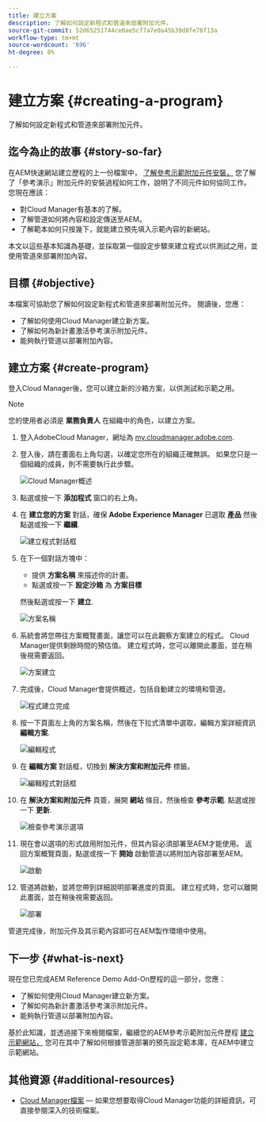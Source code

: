 ```yaml
---
title: 建立方案
description: 了解如何設定新程式和管道來部署附加元件。
source-git-commit: 52d65251744ce0ae5cf7a7e0a45b39d8fe78f13a
workflow-type: tm+mt
source-wordcount: '696'
ht-degree: 0%

---
```



# 建立方案 {#creating-a-program}

了解如何設定新程式和管道來部署附加元件。

## 迄今為止的故事 {#story-so-far}

在AEM快速網站建立歷程的上一份檔案中， [了解參考示範附加元件安裝，](installation.md) 您了解了「參考演示」附加元件的安裝過程如何工作，說明了不同元件如何協同工作。 您現在應該：

* 對Cloud Manager有基本的了解。
* 了解管道如何將內容和設定傳送至AEM。
* 了解範本如何只按幾下，就能建立預先填入示範內容的新網站。

本文以這些基本知識為基礎，並採取第一個設定步驟來建立程式以供測試之用，並使用管道來部署附加內容。

## 目標 {#objective}

本檔案可協助您了解如何設定新程式和管道來部署附加元件。 閱讀後，您應：

* 了解如何使用Cloud Manager建立新方案。
* 了解如何為新計畫激活參考演示附加元件。
* 能夠執行管道以部署附加內容。

## 建立方案 {#create-program}

登入Cloud Manager後，您可以建立新的沙箱方案，以供測試和示範之用。

>[!NOTE]
>
>您的使用者必須是 **業務負責人** 在組織中的角色，以建立方案。

1. 登入AdobeCloud Manager，網址為 [my.cloudmanager.adobe.com](https://my.cloudmanager.adobe.com/).

1. 登入後，請在畫面右上角勾選，以確定您所在的組織正確無誤。 如果您只是一個組織的成員，則不需要執行此步驟。

   ![Cloud Manager概述](assets/cloud-manager.png)

1. 點選或按一下 **添加程式** 窗口的右上角。

1. 在 **建立您的方案** 對話，確保 **Adobe Experience Manager** 已選取 **產品** 然後點選或按一下 **繼續**.

   ![建立程式對話框](assets/create-program.png)

1. 在下一個對話方塊中：

   * 提供 **方案名稱** 來描述你的計畫。
   * 點選或按一下 **設定沙箱** 為 **方案目標**

   然後點選或按一下 **建立**.

   ![方案名稱](assets/program-name.png)

1. 系統會將您帶往方案概覽畫面，讓您可以在此觀察方案建立的程式。 Cloud Manager提供剩餘時間的預估值。 建立程式時，您可以離開此畫面，並在稍後視需要返回。

   ![方案建立](assets/program-creation.png)

1. 完成後，Cloud Manager會提供概述，包括自動建立的環境和管道。

   ![程式建立完成](assets/creation-complete.png)

1. 按一下頁面左上角的方案名稱，然後在下拉式清單中選取，編輯方案詳細資訊 **編輯方案**.

   ![編輯程式](assets/edit-program.png)

1. 在 **編輯方案** 對話框，切換到 **解決方案和附加元件** 標籤。

   ![編輯程式對話框](assets/edit-program-dialog.png)

1. 在 **解決方案和附加元件** 頁簽，展開 **網站** 條目，然後檢查 **參考示範**. 點選或按一下 **更新**.

   ![檢查參考演示選項](assets/edit-program-add-on.png)

1. 現在會以選項的形式啟用附加元件，但其內容必須部署至AEM才能使用。 返回方案概覽頁面，點選或按一下 **開始** 啟動管道以將附加內容部署至AEM。

   ![啟動](assets/deploy.png)

1. 管道將啟動，並將您帶到詳細說明部署進度的頁面。 建立程式時，您可以離開此畫面，並在稍後視需要返回。

   ![部署](assets/deployment.png)

管道完成後，附加元件及其示範內容即可在AEM製作環境中使用。

## 下一步 {#what-is-next}

現在您已完成AEM Reference Demo Add-On歷程的這一部分，您應：

* 了解如何使用Cloud Manager建立新方案。
* 了解如何為新計畫激活參考演示附加元件。
* 能夠執行管道以部署附加內容。

基於此知識，並透過接下來檢閱檔案，繼續您的AEM參考示範附加元件歷程 [建立示範網站，](create-site.md) 您可在其中了解如何根據管道部署的預先設定範本庫，在AEM中建立示範網站。

## 其他資源 {#additional-resources}

* [Cloud Manager檔案](https://experienceleague.adobe.com/docs/experience-manager-cloud-service/onboarding/onboarding-concepts/cloud-manager-introduction.html)  — 如果您想要取得Cloud Manager功能的詳細資訊，可直接參閱深入的技術檔案。
